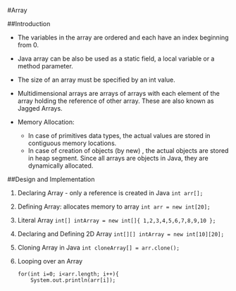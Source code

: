 #Array

##Introduction

- The variables in the array are ordered and each have an index beginning from 0. 

- Java array can be also be used as a static field, a local variable or a method parameter. 

- The size of an array must be specified by an int value.

- Multidimensional arrays are arrays of arrays with each element of the array holding the reference of other array. These are also known as Jagged Arrays.

- Memory Allocation:
	- In case of primitives data types, the actual values are stored in contiguous memory locations. 
	- In case of creation of objects (by new) , the actual objects are stored in heap segment. Since all arrays are objects in Java,  they are dynamically allocated. 


##Design and Implementation

1. Declaring Array - only a reference is created in Java
	`int arr[];`

2. Defining Array: allocates memory to array
	`int arr = new int[20];`

3. Literal Array
	`int[] intArray = new int[]{ 1,2,3,4,5,6,7,8,9,10 };`

4. Declaring and Defining 2D Array 
	`int[][] intArray = new int[10][20];`

5. Cloning Array in Java
	`int cloneArray[] = arr.clone();`

6. Looping over an Array
	```
	for(int i=0; i<arr.length; i++){
		System.out.println(arr[i]);
	```
	
